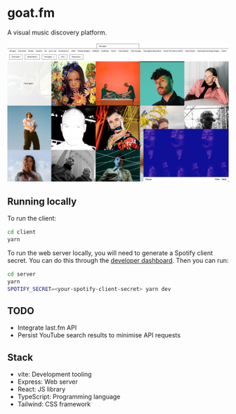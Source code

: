 # goat.fm

A visual music discovery platform.

![Screenshot](./screenshot.png)

## Running locally

To run the client:

```sh
cd client
yarn
```

To run the web server locally, you will need to generate a Spotify client secret. You can do this through the [developer dashboard](https://developer.spotify.com/dashboard/applications). Then you can run:

```sh
cd server
yarn
SPOTIFY_SECRET=<your-spotify-client-secret> yarn dev
```

## TODO

- Integrate last.fm API
- Persist YouTube search results to minimise API requests

## Stack

- vite: Development tooling
- Express: Web server
- React: JS library
- TypeScript: Programming language
- Tailwind: CSS framework
